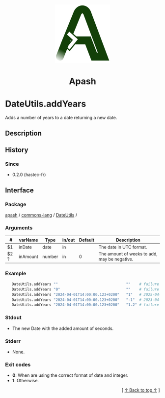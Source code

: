 
<div align='center' id='apash-top'>
  <a href='https://github.com/hastec-fr/apash'>
    <img alt='apash-logo' src='../../../../../../assets/apash-logo.svg'/>
  </a>

  # Apash
</div>


# DateUtils.addYears
Adds a number of years to a date returning a new date.
## Description

## History
### Since
  * 0.2.0 (hastec-fr)

## Interface
### Package
<!-- apash.packageBegin -->
[apash](../../../apash.md) / [commons-lang](../../commons-lang.md) / [DateUtils](../DateUtils.md) / 
<!-- apash.packageEnd -->

### Arguments
 | #      | varName        | Type          | in/out   | Default    | Description                           |
 |--------|----------------|---------------|----------|------------|---------------------------------------|
 | $1     | inDate         | date          | in       |            | The date in UTC format.               |
 | $2 ?   | inAmount       | number        | in       | 0          | The amount of weeks to add, may be negative. |

### Example
 ```bash
    DateUtils.addYears ""                               ""    # failure - ""
    DateUtils.addYears "0"                              ""    # failure - ""
    DateUtils.addYears "2024-04-01T14:00:00.123+0200"   "1"   # 2025-04-01T14:00:00.123+0200
    DateUtils.addYears "2024-04-01T14:00:00.123+0200"   "-1"  # 2023-04-01T14:00:00.123+0200
    DateUtils.addYears "2024-04-01T14:00:00.123+0200"   "1.2" # failure - ""
 ```

### Stdout
  * The new Date with the added amount of seconds.
### Stderr
  * None.

### Exit codes
  * **0**: When are using the correct format of date and integer.
  * **1**: Otherwise.

  <div align='right'>[ <a href='#apash-top'>↑ Back to top ↑</a> ]</div>


